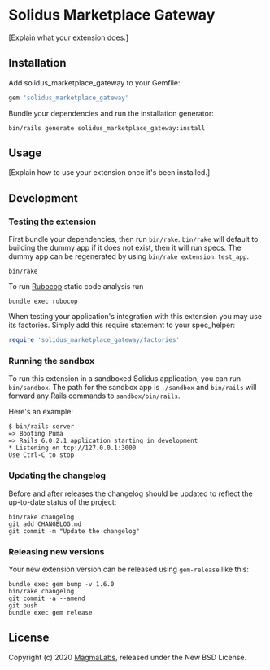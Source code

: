 # Solidus Marketplace Gateway

<!--
[![CircleCI](https://circleci.com/gh/magma-labs/solidus_marketplace_gateway.svg?style=shield)](https://circleci.com/gh/magma-labs/solidus_marketplace_gateway)
[![codecov](https://codecov.io/gh/magma-labs/solidus_marketplace_gateway/branch/master/graph/badge.svg)](https://codecov.io/gh/magma-labs/solidus_marketplace_gateway)
-->

[Explain what your extension does.]

## Installation

Add solidus_marketplace_gateway to your Gemfile:

```ruby
gem 'solidus_marketplace_gateway'
```

Bundle your dependencies and run the installation generator:

```shell
bin/rails generate solidus_marketplace_gateway:install
```

## Usage

[Explain how to use your extension once it's been installed.]

## Development

### Testing the extension

First bundle your dependencies, then run `bin/rake`. `bin/rake` will default to building the dummy
app if it does not exist, then it will run specs. The dummy app can be regenerated by using
`bin/rake extension:test_app`.

```shell
bin/rake
```

To run [Rubocop](https://github.com/bbatsov/rubocop) static code analysis run

```shell
bundle exec rubocop
```

When testing your application's integration with this extension you may use its factories.
Simply add this require statement to your spec_helper:

```ruby
require 'solidus_marketplace_gateway/factories'
```

### Running the sandbox

To run this extension in a sandboxed Solidus application, you can run `bin/sandbox`. The path for
the sandbox app is `./sandbox` and `bin/rails` will forward any Rails commands to
`sandbox/bin/rails`.

Here's an example:

```
$ bin/rails server
=> Booting Puma
=> Rails 6.0.2.1 application starting in development
* Listening on tcp://127.0.0.1:3000
Use Ctrl-C to stop
```

### Updating the changelog

Before and after releases the changelog should be updated to reflect the up-to-date status of
the project:

```shell
bin/rake changelog
git add CHANGELOG.md
git commit -m "Update the changelog"
```

### Releasing new versions

Your new extension version can be released using `gem-release` like this:

```shell
bundle exec gem bump -v 1.6.0
bin/rake changelog
git commit -a --amend
git push
bundle exec gem release
```

## License

Copyright (c) 2020 [MagmaLabs](https://github.com/magma-labs), released under the New BSD License.
